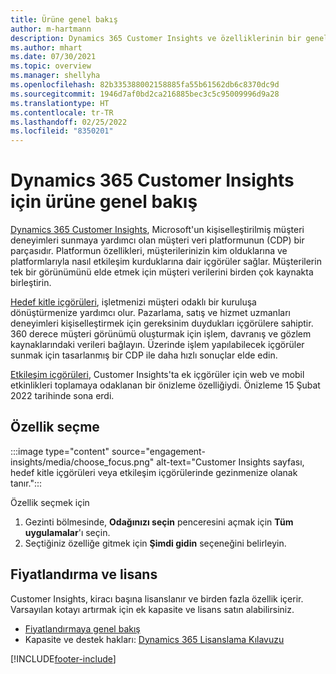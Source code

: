 ```yaml
---
title: Ürüne genel bakış
author: m-hartmann
description: Dynamics 365 Customer Insights ve özelliklerinin bir genel bakışını edinin.
ms.author: mhart
ms.date: 07/30/2021
ms.topic: overview
ms.manager: shellyha
ms.openlocfilehash: 82b335388002158885fa55b61562db6c8370dc9d
ms.sourcegitcommit: 1946d7af0bd2ca216885bec3c5c95009996d9a28
ms.translationtype: HT
ms.contentlocale: tr-TR
ms.lasthandoff: 02/25/2022
ms.locfileid: "8350201"
---
```

# <a name="product-overview-for-dynamics-365-customer-insights"></a>Dynamics 365 Customer Insights için ürüne genel bakış

[Dynamics 365 Customer Insights](https://dynamics.microsoft.com/ai/customer-insights/), Microsoft'un kişiselleştirilmiş müşteri deneyimleri sunmaya yardımcı olan müşteri veri platformunun (CDP) bir parçasıdır. Platformun özellikleri, müşterilerinizin kim olduklarına ve platformlarıyla nasıl etkileşim kurduklarına dair içgörüler sağlar. Müşterilerin tek bir görünümünü elde etmek için müşteri verilerini birden çok kaynakta birleştirin.

[Hedef kitle içgörüleri](audience-insights/overview.md), işletmenizi müşteri odaklı bir kuruluşa dönüştürmenize yardımcı olur. Pazarlama, satış ve hizmet uzmanları deneyimleri kişiselleştirmek için gereksinim duydukları içgörülere sahiptir. 360 derece müşteri görünümü oluşturmak için işlem, davranış ve gözlem kaynaklarındaki verileri bağlayın. Üzerinde işlem yapılabilecek içgörüler sunmak için tasarlanmış bir CDP ile daha hızlı sonuçlar elde edin. 

[Etkileşim içgörüleri](engagement-insights/overview.md), Customer Insights'ta ek içgörüler için web ve mobil etkinlikleri toplamaya odaklanan bir önizleme özelliğiydi. Önizleme 15 Şubat 2022 tarihinde sona erdi.
 
## <a name="choose-a-capability"></a>Özellik seçme

:::image type="content" source="engagement-insights/media/choose_focus.png" alt-text="Customer Insights sayfası, hedef kitle içgörüleri veya etkileşim içgörülerinde gezinmenize olanak tanır.":::

Özellik seçmek için

1. Gezinti bölmesinde, **Odağınızı seçin** penceresini açmak için **Tüm uygulamalar**'ı seçin.
1. Seçtiğiniz özelliğe gitmek için **Şimdi gidin** seçeneğini belirleyin.

## <a name="pricing-and-licensing"></a>Fiyatlandırma ve lisans

Customer Insights, kiracı başına lisanslanır ve birden fazla özellik içerir. Varsayılan kotayı artırmak için ek kapasite ve lisans satın alabilirsiniz. 
- [Fiyatlandırmaya genel bakış](https://dynamics.microsoft.com/ai/customer-insights/pricing/)
- Kapasite ve destek hakları: [Dynamics 365 Lisanslama Kılavuzu](https://go.microsoft.com/fwlink/?LinkId=866544)

[!INCLUDE[footer-include](includes/footer-banner.md)]